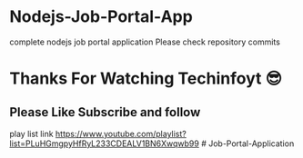 # Nodejs-Job-Portal-App
complete nodejs job portal application Please check repository commits 

# Thanks For Watching Techinfoyt 😎

## Please Like Subscribe and follow

play list link https://www.youtube.com/playlist?list=PLuHGmgpyHfRyL233CDEALV1BN6Xwqwb99
#   J o b - P o r t a l - A p p l i c a t i o n  
 
